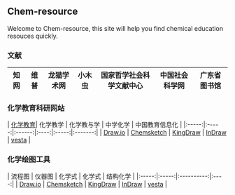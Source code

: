 ## Chem-resource

Welcome to Chem-resource, this site will help you find chemical education resouces quickly.

### 文献

| 知网 | 维普 | 龙猫学术网 | 小木虫 |国家哲学社会科学文献中心 | 中国社会科学网 | 广东省图书馆 |
|:-----:|:-----:|:-------:|:-----:|:----------:|:--------:|:--------:|

### 化学教育科研网站

| [化学教育](https://draw-io.en.softonic.com/)| 化学教学 | 化学教与学 | 中学化学 | 中国教育信息化 |
|:-----:|:-----:|:------:|:----:|:-----:|:-------:|
| [Draw.io](https://draw-io.en.softonic.com/) | [Chemsketch](http://www.acdlabs.com/home/)  | [KingDraw](http://www.kingdraw.cn/)  | [InDraw](http://www.integle.com/static/indraw)  | [vesta](http://www.jp-minerals.org/vesta/en/download.html) |

### 化学绘图工具

| 流程图 | 仪器图 | 化学式 | 化学式 | 结构化学 |
|:-----:|:-----:|:----------:|:----:|
| [Draw.io](https://draw-io.en.softonic.com/) | [Chemsketch](http://www.acdlabs.com/home/)  | [KingDraw](http://www.kingdraw.cn/)  | [InDraw](http://www.integle.com/static/indraw)  | [vesta](http://www.jp-minerals.org/vesta/en/download.html) |

